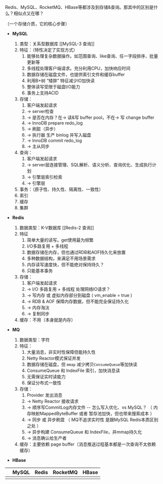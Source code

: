 Redis、MySQL、RocketMQ、HBase等都涉及到存储&查询。那其中的区别是什么？相似点又在哪？

（一个存储介质，它的核心步骤）
-  **MySQL** 
    1.  类型：关系型数据库  [[MySQL-3 查询]]
    2.  特征：（特性决定了实现方式）
	    1.  能够处理复杂数据操作。如范围查询、like查询、任一字段排序、批量更新等
	    2.  多线程处理客户端请求。充分利用CPU，加快响应时间
	    3.  数据存储在磁盘文件，也提供索引文件和缓存buffer
	    4.  利用B+树 “矮胖” 特征减少IO加快读
	    5.  整体读写受限于磁盘I/O能力
	    6.  事务上支持ACID
    3.  存储：
	    1.  客户端发起请求
	    2.  -> server检查 
	    3.  -> 是否在内存？在-> 读&写 buffer pool，不在-> 写 change buffer
	    5.  -> InnoDB  prepare  redo_log
	    6.  -> 刷脏（异步）
	    7.  -> 执行器 生产 binlog 并写入磁盘
	    8.  -> InnoDB  commit  redo_log
	    9.  -> 主从同步
    4.  查询：
	    1.  客户端发起请求
	    2.  -> server层连接管理、SQL解析、语义分析、查询优化、生成执行计划
	    3.  -> 引擎层索引检索
	    4.  -> 引擎层
    5.  事务：（原子性、持久性、隔离性、一致性）
    6.  索引
    7.  缓存
    8.  集群



-  **Redis**
    1.  数据类型：K-V数据库  [[Redis-2 查询]]
    2.  特征
	    1.  简单大量的读写。get使用最为频繁
	    2.  I/O多路复用 + 多线程
	    3.  数据存储在内存，但也通过RDB和AOF持久化来放置
	    4.  多种数据结构，来满足不用场景需求
	    5.  内存读写速度快，但不能绝对保持持久？
	    6.  只能基本事务
    3.  存储：
	    1.  客户端发起请求
	    2.  -> I/O 多路复用 + 多线程 处理网络IO请求？
	    3.  -> 写内存 或 虚拟内存部分到磁盘 ( vm_enable = true )
	    4.  -> RDB & AOF 保障内存数据，但不能完全保证持久化
	    5.  -> 内存淘汰
	    6.  -> 复制同步
    4.  缓存：不用（本身就是内存）



-  **MQ**
	1.  数据类型：字符
	2.  特征：
		1.  大量消息，非实时性保障但能持久性
		2.  Netty Reactor模式保证并发
		3.  数据存储在磁盘，但 `mmap` 减少拷贝`ConsumeQueue`等加快读
		4.   ConsumeQueue 和 IndexFile 索引，加快消息读
		5.  无需保证实时读能力
		6.  保证分布式一致性 
	3.  存储：
		1.  Provider 发出消息 
		2.  -> Netty Reactor 接收请求
		4.  -> 顺序写CommitLog内存文件  -- 怎么写入优化、vs MySQL？
		   （ 内存映射MappedByteBuffer 或者 暂存池加快，但也带来搜索成本 ）
		4.  -> 同步 或 异步刷盘 （ MQ不追求实时性 是跟MySQL Redis本质区别之处 ）
		5.  -> 异步构建 ConsumeQueue 和 IndexFile，并mmap持久化
		6.  -> 消息确认给生产者
	4.  缓存：主要依赖 page buffer（消息推送过程基本都是一次查询不太依赖缓存）



-  **HBase**




|     | MySQL | Redis | RocketMQ | HBase |
| --- | ----- | ----- | -------- | ----- |
|     |       |       |          |       |


